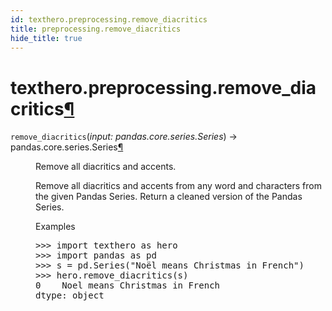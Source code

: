 ```yaml
---
id: texthero.preprocessing.remove_diacritics
title: preprocessing.remove_diacritics
hide_title: true
---
```


<div>
<div class="section" id="texthero-preprocessing-remove-diacritics">
<h1>texthero.preprocessing.remove_diacritics<a class="headerlink" href="#texthero-preprocessing-remove-diacritics" title="Permalink to this headline">¶</a></h1>
<dl class="py function">
<dt id="texthero.preprocessing.remove_diacritics">
<code class="sig-name descname">remove_diacritics</code><span class="sig-paren">(</span><em class="sig-param"><span class="n">input</span><span class="p">:</span> <span class="n">pandas.core.series.Series</span></em><span class="sig-paren">)</span> → pandas.core.series.Series<a class="headerlink" href="#texthero.preprocessing.remove_diacritics" title="Permalink to this definition">¶</a></dt>
<dd><p>Remove all diacritics and accents.</p>
<p>Remove all diacritics and accents from any word and characters from the given Pandas Series. Return a cleaned version of the Pandas Series.</p>
<p class="rubric">Examples</p>
<div class="doctest highlight-default notranslate"><div class="highlight"><pre><span></span><span class="gp">&gt;&gt;&gt; </span><span class="kn">import</span> <span class="nn">texthero</span> <span class="k">as</span> <span class="nn">hero</span>
<span class="gp">&gt;&gt;&gt; </span><span class="kn">import</span> <span class="nn">pandas</span> <span class="k">as</span> <span class="nn">pd</span>
<span class="gp">&gt;&gt;&gt; </span><span class="n">s</span> <span class="o">=</span> <span class="n">pd</span><span class="o">.</span><span class="n">Series</span><span class="p">(</span><span class="s2">"Noël means Christmas in French"</span><span class="p">)</span>
<span class="gp">&gt;&gt;&gt; </span><span class="n">hero</span><span class="o">.</span><span class="n">remove_diacritics</span><span class="p">(</span><span class="n">s</span><span class="p">)</span>
<span class="go">0    Noel means Christmas in French</span>
<span class="go">dtype: object</span>
</pre></div>
</div>
</dd></dl>
</div>
</div>